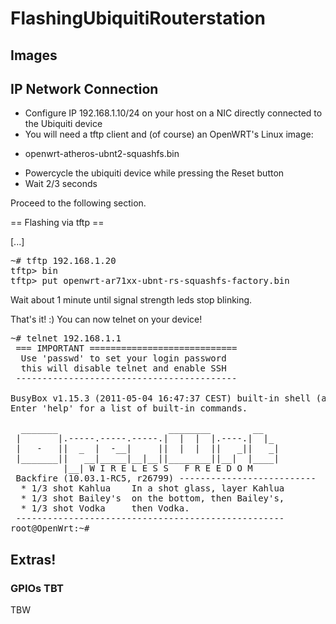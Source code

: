# FlashingUbiquitiRouterstation

## Images

## IP Network Connection

* Configure IP 192.168.1.10/24 on your host on a NIC directly connected to the Ubiquiti device
* You will need a tftp client and (of course) an OpenWRT's Linux image:
 - openwrt-atheros-ubnt2-squashfs.bin
* Powercycle the ubiquiti device while pressing the Reset button
* Wait 2/3 seconds

Proceed to the following section.

== Flashing via tftp ==

[...]

<pre>
~# tftp 192.168.1.20
tftp> bin 
tftp> put openwrt-ar71xx-ubnt-rs-squashfs-factory.bin
</pre>

Wait about 1 minute until signal strength leds stop blinking.

That's it! :) You can now telnet on your device!

<pre>
~# telnet 192.168.1.1
 === IMPORTANT ============================
  Use 'passwd' to set your login password
  this will disable telnet and enable SSH
 ------------------------------------------

BusyBox v1.15.3 (2011-05-04 16:47:37 CEST) built-in shell (ash)
Enter 'help' for a list of built-in commands.

  _______                     ________        __
 |       |.-----.-----.-----.|  |  |  |.----.|  |_
 |   -   ||  _  |  -__|     ||  |  |  ||   _||   _|
 |_______||   __|_____|__|__||________||__|  |____|
          |__| W I R E L E S S   F R E E D O M
 Backfire (10.03.1-RC5, r26799) --------------------------
  * 1/3 shot Kahlua    In a shot glass, layer Kahlua
  * 1/3 shot Bailey's  on the bottom, then Bailey's,
  * 1/3 shot Vodka     then Vodka.
 ---------------------------------------------------
root@OpenWrt:~#
</pre>

## Extras!
### GPIOs TBT

TBW
